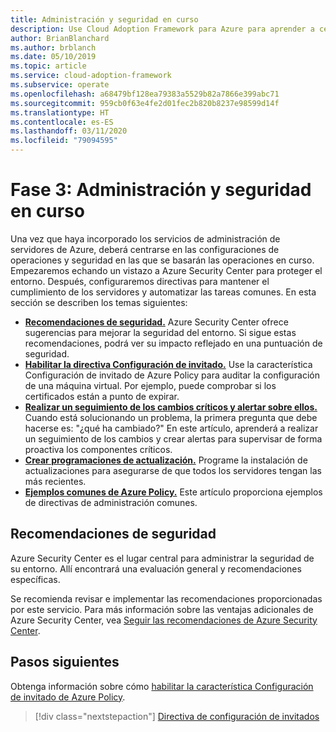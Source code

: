 ```yaml
---
title: Administración y seguridad en curso
description: Use Cloud Adoption Framework para Azure para aprender a centrarse en las configuraciones de operaciones y seguridad en las que se basarán las operaciones en curso.
author: BrianBlanchard
ms.author: brblanch
ms.date: 05/10/2019
ms.topic: article
ms.service: cloud-adoption-framework
ms.subservice: operate
ms.openlocfilehash: a68479bf128ea79383a5529b82a7866e399abc71
ms.sourcegitcommit: 959cb0f63e4fe2d01fec2b820b8237e98599d14f
ms.translationtype: HT
ms.contentlocale: es-ES
ms.lasthandoff: 03/11/2020
ms.locfileid: "79094595"
---
```

# <a name="phase-3-ongoing-management-and-security"></a>Fase 3: Administración y seguridad en curso

Una vez que haya incorporado los servicios de administración de servidores de Azure, deberá centrarse en las configuraciones de operaciones y seguridad en las que se basarán las operaciones en curso. Empezaremos echando un vistazo a Azure Security Center para proteger el entorno. Después, configuraremos directivas para mantener el cumplimiento de los servidores y automatizar las tareas comunes. En esta sección se describen los temas siguientes:

- **[Recomendaciones de seguridad.](#address-security-recommendations)** Azure Security Center ofrece sugerencias para mejorar la seguridad del entorno. Si sigue estas recomendaciones, podrá ver su impacto reflejado en una puntuación de seguridad.
- **[Habilitar la directiva Configuración de invitado.](./guest-configuration-policy.md)** Use la característica Configuración de invitado de Azure Policy para auditar la configuración de una máquina virtual. Por ejemplo, puede comprobar si los certificados están a punto de expirar.
- **[Realizar un seguimiento de los cambios críticos y alertar sobre ellos.](./enable-tracking-alerting.md)** Cuando está solucionando un problema, la primera pregunta que debe hacerse es: "¿qué ha cambiado?" En este artículo, aprenderá a realizar un seguimiento de los cambios y crear alertas para supervisar de forma proactiva los componentes críticos.
- **[Crear programaciones de actualización.](./update-schedules.md)** Programe la instalación de actualizaciones para asegurarse de que todos los servidores tengan las más recientes.
- **[Ejemplos comunes de Azure Policy.](./common-policies.md)** Este artículo proporciona ejemplos de directivas de administración comunes.

## <a name="address-security-recommendations"></a>Recomendaciones de seguridad

Azure Security Center es el lugar central para administrar la seguridad de su entorno. Allí encontrará una evaluación general y recomendaciones específicas.

Se recomienda revisar e implementar las recomendaciones proporcionadas por este servicio. Para más información sobre las ventajas adicionales de Azure Security Center, vea [Seguir las recomendaciones de Azure Security Center](https://docs.microsoft.com/azure/migrate/migrate-best-practices-security-management#best-practice-follow-azure-security-center-recommendations).

## <a name="next-steps"></a>Pasos siguientes

Obtenga información sobre cómo [habilitar la característica Configuración de invitado de Azure Policy](./guest-configuration-policy.md).

> [!div class="nextstepaction"]
> [Directiva de configuración de invitados](./guest-configuration-policy.md)
